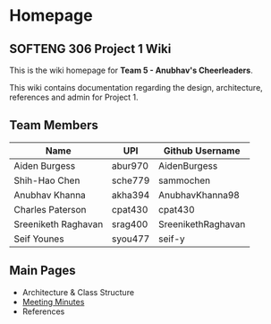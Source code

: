 # Homepage

## SOFTENG 306 Project 1 Wiki

This is the wiki homepage for **Team 5 - Anubhav's Cheerleaders**.

This wiki contains documentation regarding the design, architecture, references and admin for Project 1.

## Team Members

| Name                | UPI     | Github Username    |
| ------------------- | ------- | ------------------ |
| Aiden Burgess       | abur970 | AidenBurgess       |
| Shih-Hao Chen       | sche779 | sammochen          |
| Anubhav Khanna      | akha394 | AnubhavKhanna98    |
| Charles Paterson    | cpat430 | cpat430            |
| Sreeniketh Raghavan | srag400 | SreenikethRaghavan |
| Seif Younes         | syou477 | seif-y             |

## Main Pages

- Architecture & Class Structure
- [Meeting Minutes](wiki/minutes/README.md)
- References
